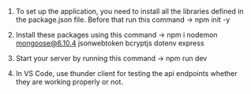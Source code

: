1. To set up the application, you need to install all the libraries defined in the package.json file. Before that run this command -> npm init -y 

2. Install these packages using this command ->
    npm i nodemon mongoose@6.10.4 jsonwebtoken bcryptjs dotenv express

3. Start your server by running this command ->
    npm run dev

4. In VS Code, use thunder client for testing the api endpoints whether they are working properly or not.
